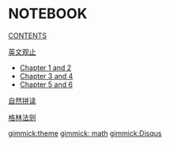 # NOTEBOOK

[CONTENTS](navigation.md)

[英文观止]()

*   [Chapter 1 and 2](formulation/note1&amp;2.md)
*   [Chapter 3 and 4](formulation/note3&amp;4.md)
*   [Chapter 5 and 6](formulation/note5&amp;6.md)

[自然拼读]()

[格林法则]()

[gimmick:theme](yeti)
[gimmick: math]()
[gimmick:Disqus](zlongust)